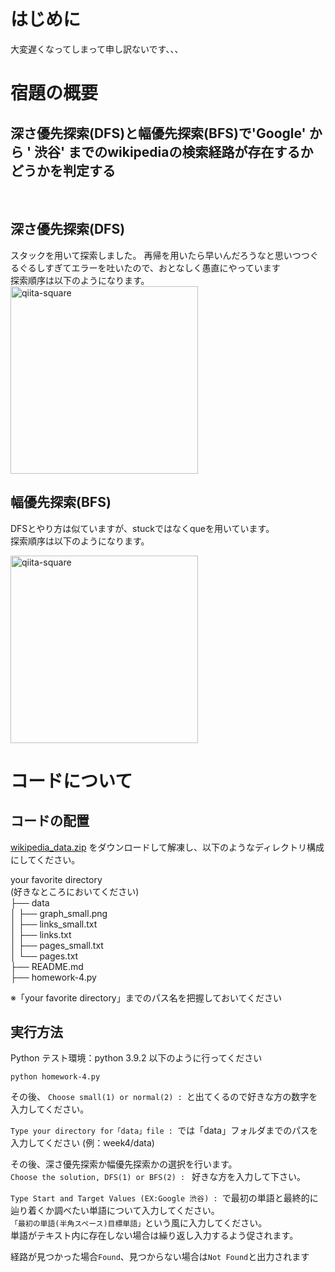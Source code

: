 # はじめに
大変遅くなってしまって申し訳ないです、、、<br>

# 宿題の概要
## **深さ優先探索(DFS)と幅優先探索(BFS)で'Google' から ' 渋谷' までのwikipediaの検索経路が存在するかどうかを判定する**<br>

<br>

## 深さ優先探索(DFS)
スタックを用いて探索しました。
再帰を用いたら早いんだろうなと思いつつぐるぐるしすぎてエラーを吐いたので、おとなしく愚直にやっています<br>
探索順序は以下のようになります。<br>
<img width="300" alt="qiita-square" src="https://user-images.githubusercontent.com/63898148/171523138-93f95a7f-de8f-453b-937e-3a421c5953ba.png">
<br>

## 幅優先探索(BFS)
DFSとやり方は似ていますが、stuckではなくqueを用いています。<br>
探索順序は以下のようになります。
<br>

<img width="300" alt="qiita-square" src="https://user-images.githubusercontent.com/63898148/171523134-f8f332c4-d704-4360-bf1c-2f37b47197df.png">


# コードについて

## コードの配置
[wikipedia_data.zip]("https://drive.google.com/file/d/1zqtjSb-ZoR4rzVUWZrjNSES5GKJhYmmH/view") をダウンロードして解凍し、以下のようなディレクトリ構成にしてください。

your favorite directory<br>
(好きなところにおいてください)<br>
├── data<br>
│   ├── graph_small.png<br>
│   ├── links_small.txt<br>
│   ├── links.txt<br>
│   ├── pages_small.txt<br>
│   └── pages.txt<br>
├── README.md<br>
├── homework-4.py<br>

※「your favorite directory」までのパス名を把握しておいてください

## 実行方法
Python
テスト環境：python 3.9.2
以下のように行ってください

`python homework-4.py`

その後、
`Choose small(1) or normal(2) : `と出てくるので好きな方の数字を入力してください。

`Type your directory for「data」file : `では「data」フォルダまでのパスを入力してください (例：week4/data)

その後、深さ優先探索か幅優先探索かの選択を行います。<br>
`Choose the solution, DFS(1) or BFS(2) : ` 好きな方を入力して下さい。

`Type Start and Target Values (EX:Google 渋谷) : `で最初の単語と最終的に辿り着くか調べたい単語について入力してください。<br>
`「最初の単語(半角スペース)目標単語」`という風に入力してください。<br>
単語がテキスト内に存在しない場合は繰り返し入力するよう促されます。


経路が見つかった場合`Found`、見つからない場合は`Not Found`と出力されます





